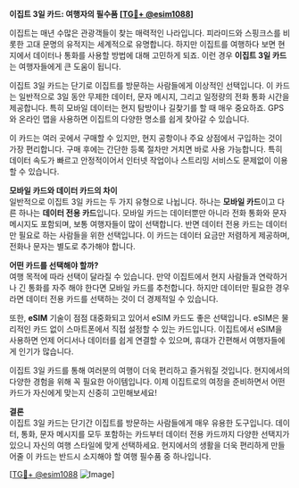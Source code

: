 **이집트 3일 카드: 여행자의 필수품 [[TG💪+ @esim1088](https://t.me/s/esim1088)]**

이집트는 매년 수많은 관광객들이 찾는 매력적인 나라입니다. 피라미드와 스핑크스를 비롯한 고대 문명의 유적지는 세계적으로 유명합니다. 하지만 이집트를 여행하다 보면 현지에서 데이터나 통화를 사용할 방법에 대해 고민하게 되죠. 이런 경우 **이집트 3일 카드**는 여행자들에게 큰 도움이 됩니다.

이집트 3일 카드는 단기로 이집트를 방문하는 사람들에게 이상적인 선택입니다. 이 카드는 일반적으로 3일 동안 무제한 데이터, 문자 메시지, 그리고 일정량의 전화 통화 시간을 제공합니다. 특히 모바일 데이터는 현지 탐방이나 길찾기를 할 때 매우 중요하죠. GPS와 온라인 맵을 사용하면 이집트의 다양한 명소를 쉽게 찾아갈 수 있습니다.

이 카드는 여러 곳에서 구매할 수 있지만, 현지 공항이나 주요 상점에서 구입하는 것이 가장 편리합니다. 구매 후에는 간단한 등록 절차만 거치면 바로 사용 가능합니다. 특히 데이터 속도가 빠르고 안정적이어서 인터넷 작업이나 스트리밍 서비스도 문제없이 이용할 수 있습니다.

**모바일 카드와 데이터 카드의 차이**  
일반적으로 이집트 3일 카드는 두 가지 유형으로 나뉩니다. 하나는 **모바일 카드**이고 다른 하나는 **데이터 전용 카드**입니다. 모바일 카드는 데이터뿐만 아니라 전화 통화와 문자 메시지도 포함되며, 보통 여행자들이 많이 선택합니다. 반면 데이터 전용 카드는 데이터만 필요로 하는 사람들을 위한 선택입니다. 이 카드는 데이터 요금만 저렴하게 제공하며, 전화나 문자는 별도로 추가해야 합니다.

**어떤 카드를 선택해야 할까?**  
여행 목적에 따라 선택이 달라질 수 있습니다. 만약 이집트에서 현지 사람들과 연락하거나 긴 통화를 자주 해야 한다면 모바일 카드를 추천합니다. 하지만 데이터만 필요한 경우라면 데이터 전용 카드를 선택하는 것이 더 경제적일 수 있습니다.

또한, **eSIM** 기술이 점점 대중화되고 있어서 eSIM 카드도 좋은 선택입니다. eSIM은 물리적인 카드 없이 스마트폰에서 직접 설정할 수 있는 카드입니다. 이집트에서 eSIM을 사용하면 언제 어디서나 데이터를 쉽게 연결할 수 있으며, 휴대가 간편해서 여행자들에게 인기가 많습니다.

이집트 3일 카드를 통해 여러분의 여행이 더욱 편리하고 즐거워질 것입니다. 현지에서의 다양한 경험을 위해 꼭 필요한 아이템입니다. 이제 이집트로의 여정을 준비하면서 어떤 카드가 자신에게 맞는지 신중히 고민해보세요!

**결론**  
이집트 3일 카드는 단기간 이집트를 방문하는 사람들에게 매우 유용한 도구입니다. 데이터, 통화, 문자 메시지를 모두 포함하는 카드부터 데이터 전용 카드까지 다양한 선택지가 있으니 자신의 여행 스타일에 맞게 선택하세요. 현지에서의 생활을 더욱 편리하게 만들어줄 이 카드는 반드시 소지해야 할 여행 필수품 중 하나입니다.

[[TG💪+ @esim1088](https://t.me/s/esim1088) ![Image](https://i.postimg.cc/Y0z9fWf4/image.png)]